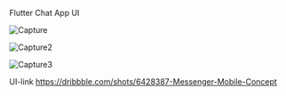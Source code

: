 Flutter Chat App UI


![Capture](https://github.com/hossain-eee/Project-Flutter-Chat-UI/assets/101991583/42bf16ee-c120-48bd-95ca-b8c572452169)

![Capture2](https://github.com/hossain-eee/Project-Flutter-Chat-UI/assets/101991583/88f54107-9ab6-4844-9a0c-20d65717b63b)

![Capture3](https://github.com/hossain-eee/Project-Flutter-Chat-UI/assets/101991583/07f79586-577d-432c-8c3a-1f8c33f6bb71)



UI-link
https://dribbble.com/shots/6428387-Messenger-Mobile-Concept
